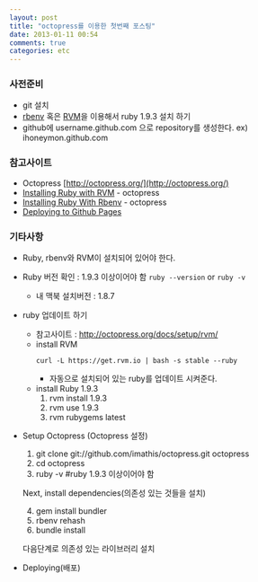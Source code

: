 ```yaml
---
layout: post
title: "octopress를 이용한 첫번째 포스팅"
date: 2013-01-11 00:54
comments: true
categories: etc 
---
```


### 사전준비
* git 설치
* [rbenv](http://octopress.org/docs/setup/rbenv/) 혹은 [RVM](http://octopress.org/docs/setup/rvm/)을 이용해서 ruby 1.9.3 설치 하기
* github에 username.github.com 으로 repository를 생성한다.
	ex) ihoneymon.github.com

### 참고사이트
* Octopress [http://octopress.org/](http://octopress.org/)
* [Installing Ruby with RVM](http://octopress.org/docs/setup/rvm/) - octopress
* [Installing Ruby With Rbenv](http://octopress.org/docs/setup/rbenv/) - octopress
* [Deploying to Github Pages](http://octopress.org/docs/deploying/github/)

### 기타사항
* Ruby, rbenv와 RVM이 설치되어 있어야 한다.
* Ruby 버전 확인 : 1.9.3 이상이어야 함
	```ruby --version``` or ```ruby -v```
	* 내 맥북 설치버전 : 1.8.7
* ruby 업데이트 하기
	* 참고사이트 : http://octopress.org/docs/setup/rvm/
	* install RVM
		```
		curl -L https://get.rvm.io | bash -s stable --ruby
		```
		- 자동으로 설치되어 있는 ruby를 업데이트 시켜준다.
	* install Ruby 1.9.3
		1. rvm install 1.9.3
		2. rvm use 1.9.3
		3. rvm rubygems latest

* Setup Octopress (Octopress 설정)
	1. git clone git://github.com/imathis/octopress.git octopress
	2. cd octopress
	3. ruby -v #ruby 1.9.3 이상이어야 함

	Next, install dependencies(의존성 있는 것들을 설치)

	4. gem install bundler
	5. rbenv rehash
	6. bundle install

	다음단계로 의존성 있는 라이브러리 설치
	
* Deploying(배포)
	
